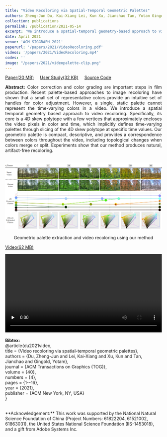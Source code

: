 ```yaml
---
title: "Video Recoloring via Spatial-Temporal Geometric Palettes"
authors: Zheng-Jun Du, Kai-Xiang Lei, Kun Xu, Jianchao Tan, Yotam Gingold
collection: publications
permalink: /publication/2021-05-14
excerpt: 'We introduce a spatial-temporal geometry-based approach to video recoloring. Specifically, its core is a 4D skew polytope with a few vertices that approximately encloses the video pixels in color and time, which implicitly defines time-varying palettes through slicing of the 4D skew polytope at specific time values.'
date: April 2021
venue: 'ACM SIGGRAPH 2021'
paperurl: '/papers/2021/VideoRecoloring.pdf'
videos: '/papers/2021/VideoRecoloring.mp4'
codes: ''
image: "/papers/2021/videopalette-clip.png"
---
```


[Paper(20 MB)](/papers/2021/VideoRecoloring.pdf) &nbsp;&nbsp;&nbsp;
[User Study(32 KB)](/papers/2021/VideoRecoloring-userstudy.pdf)  &nbsp;&nbsp;&nbsp;
[Source Code](https://github.com/Zhengjun-Du/GeometricPaletteBasedVideoRecoloring)

<div style="text-align: justify">
<b>Abstract:</b> Color correction and color grading are important steps in film production. Recent palette-based approaches to image recoloring have shown that a small set of representative colors provide an intuitive set of handles for color adjustment. However, a single, static palette cannot represent the time-varying colors in a video. We introduce a spatial temporal geometry based approach to video recoloring. Specifically, its core is a 4D skew polytope with a few vertices that approximately encloses the video pixels in color and time, which implicitly defines time-varying palettes through slicing of the 4D skew polytope at specific time values. Our geometric palette is compact, descriptive, and provides a correspondence between colors throughout the video, including topological changes when colors merge or split. Experiments show that our method produces natural, artifact-free recoloring.
</div><br>

![tesear](/papers/2021/videopalette.png)
<center>Geometric palette extraction and video recoloring using our method</center>

<!--
**Cite:** Zhang, Z.C. (2018) Design and  Optimization  of  Comb  Drive  Accelerator for High Frequency Oscillation. Modern Mechanical Engineering, 8, 1-10. https://doi.org/10.4236/mme.2018.81001  
-->

[Video(62 MB)](/papers/2021/VideoRecoloring.mp4)

<video id="video" controls="" preload="none" width="100%">
    <source id="mp4" src="/papers/2021/VideoRecoloring.mp4" type="video/mp4">
</video>

<br>

**Bibtex:**  
@article{du2021video,  
  title 	=	{Video recoloring via spatial-temporal geometric palettes},  
  authors	=	{Du, Zheng-Jun and Lei, Kai-Xiang and Xu, Kun and Tan, Jianchao and Gingold, Yotam},  
  journal	=	{ACM Transactions on Graphics (TOG)},  
  volume	=	{40},  
  numbers	=	{4},  
  pages		=	{1--16},  
  year		=	{2021},  
  publisher	=	{ACM New York, NY, USA}   
}

<br>
**Acknowledgement:** This work was supported by the National Natural Science Foundation of China (Project Numbers: 61822204, 61521002, 61863031), the United States National Science Foundation (IIS-1453018), and a gift from Adobe Systems Inc.

<!--
<embed src="/papers/2021/VideoRecoloring.mp4" autostart=false width="100%">
-->

<br><br><br><br><br>

<script src="https://utteranc.es/client.js"
        repo="zcczhang/zcczhang.github.io"
        issue-term="pathname"
        theme="github-light"
        crossorigin="anonymous"
        async>
</script>
